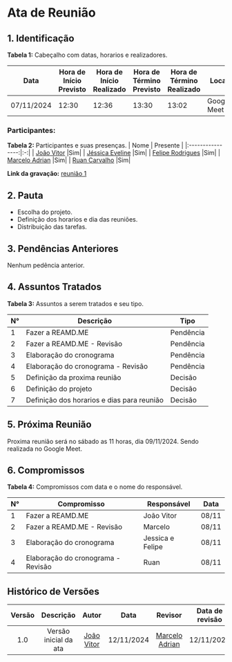 # Ata de Reunião

## 1. Identificação

**Tabela 1:** Cabeçalho com datas, horarios e realizadores.

| Data       | Hora de Início Previsto | Hora de Início Realizado | Hora de Término Previsto | Hora de Término Realizado | Local       | Redator     | Projeto      | Revisor |
|------------|--------------------------|--------------------------|--------------------------|---------------------------|-------------|-------------|--------------|--------|
| 07/11/2024 | 12:30                    | 12:36                    | 13:30                    | 13:02                     | Google Meet | [João Vitor](https://github.com/Jauzimm) | MOJ | [Marcelo Adrian](https://github.com/Marcelo-Adrian) |

### Participantes: 

**Tabela 2:** Participantes e suas presenças.
| Nome | Presente |
|:----------------:|:-:|
| [João Vitor](https://github.com/Jauzimm) |Sim|
| [Jéssica Eveline](https://github.com/xzxjesse) |Sim|
| [Felipe Rodrigues](https://github.com/felipeJRdev) |Sim|
| [Marcelo Adrian](https://github.com/Marcelo-Adrian) |Sim|
| [Ruan Carvalho](https://github.com/Ruan-Carvalho) |Sim|

**Link da gravação:** [reunião 1](https://www.youtube.com/watch?v=_CVvNqZBkP4)

## 2. Pauta

* Escolha do projeto.
* Definição dos horarios e dia das reuniões.
* Distribuição das tarefas.

## 3. Pendências Anteriores

Nenhum pedência anterior.

## 4. Assuntos Tratados

**Tabela 3:** Assuntos a serem tratados e seu tipo.

| N° | Descrição | Tipo   |
|----|-----------|--------|
| 1  | Fazer a REAMD.ME | Pendência |
| 2  | Fazer a REAMD.ME - Revisão | Pendência |
| 3  | Elaboração do cronograma | Pendência |
| 4  | Elaboração do cronograma - Revisão | Pendência |
| 5  | Definição da proxima reunião | Decisão |
| 6  | Definição do projeto | Decisão |
| 7  | Definição dos horarios e dias para reunião | Decisão |


## 5. Próxima Reunião

Proxima reunião será no sábado as 11 horas, dia 09/11/2024. Sendo realizada no Google Meet. 

## 6. Compromissos

**Tabela 4:** Compromissos com data e o nome do responsável.

| N° | Compromisso | Responsável | Data |
|----|-------------|-------------|------|
| 1  | Fazer a REAMD.ME | João Vitor | 08/11 |
| 2  | Fazer a REAMD.ME - Revisão | Marcelo | 08/11 |
| 3  | Elaboração do cronograma | Jessica e Felipe | 08/11 |
| 4  | Elaboração do cronograma - Revisão | Ruan | 08/11 |

## Histórico de Versões

| Versão |               Descrição                |   Autor    |    Data    |    Revisor     | Data de revisão |
| :----: | :------------------------------------: | :--------: | :--------: | :------------: | :-------------: |
|  1.0   | Versão inicial da ata | [João Vitor](https://github.com/Jauzimm) | 12/11/2024 | [Marcelo Adrian](https://github.com/Marcelo-Adrian) |  12/11/2024     |

